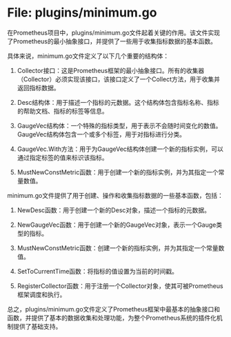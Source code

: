 # File: plugins/minimum.go

在Prometheus项目中，plugins/minimum.go文件起着关键的作用。该文件实现了Prometheus的最小抽象接口，并提供了一些用于收集指标数据的基本函数。

具体来说，minimum.go文件定义了以下几个重要的结构体：

1. Collector接口：这是Prometheus框架的最小抽象接口。所有的收集器（Collector）必须实现该接口，该接口定义了一个Collect方法，用于收集并返回指标数据。

2. Desc结构体：用于描述一个指标的元数据。这个结构体包含指标名称、指标的帮助文档、指标的标签等信息。

3. GaugeVec结构体：一个特殊的指标类型，用于表示不会随时间变化的数值。GaugeVec结构体包含一个或多个标签，用于对指标进行分类。

4. GaugeVec.With方法：用于为GaugeVec结构体创建一个新的指标实例，可以通过指定标签的值来标识该指标。

5. MustNewConstMetric函数：用于创建一个新的指标实例，并为其指定一个常量数值。

minimum.go文件提供了用于创建、操作和收集指标数据的一些基本函数，包括：

1. NewDesc函数：用于创建一个新的Desc对象，描述一个指标的元数据。

2. NewGaugeVec函数：用于创建一个新的GaugeVec对象，表示一个Gauge类型的指标。

3. MustNewConstMetric函数：创建一个新的指标实例，并为其指定一个常量数值。

4. SetToCurrentTime函数：将指标的值设置为当前的时间戳。

5. RegisterCollector函数：用于注册一个Collector对象，使其可被Prometheus框架调度和执行。

总之，plugins/minimum.go文件定义了Prometheus框架中最基本的抽象接口和函数，并提供了基本的数据收集和处理功能，为整个Prometheus系统的插件化机制提供了基础支持。

